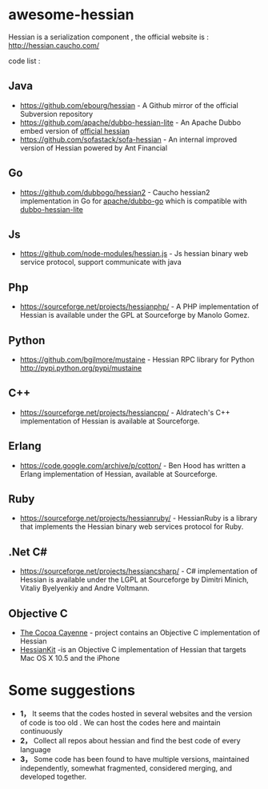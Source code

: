 # awesome-hessian
Hessian is a serialization component , the official website is : http://hessian.caucho.com/

code list :
## Java
* https://github.com/ebourg/hessian - A Github mirror of the official Subversion repository
* https://github.com/apache/dubbo-hessian-lite - An Apache Dubbo embed version of [official hessian](https://github.com/ebourg/hessian) 
* https://github.com/sofastack/sofa-hessian - An internal improved version of Hessian powered by Ant Financial

## Go
* https://github.com/dubbogo/hessian2 - Caucho hessian2 implementation in Go for [apache/dubbo-go](github.com/apache/dubbo-go) which is compatible with [dubbo-hessian-lite](https://github.com/apache/dubbo-hessian-lite)

## Js
* https://github.com/node-modules/hessian.js - Js hessian binary web service protocol, support communicate with java

## Php

* https://sourceforge.net/projects/hessianphp/ - A PHP implementation of Hessian is available under the GPL at Sourceforge by Manolo Gomez.
## Python
* https://github.com/bgilmore/mustaine  - Hessian RPC library for Python http://pypi.python.org/pypi/mustaine
## C++
* https://sourceforge.net/projects/hessiancpp/ - Aldratech's C++ implementation of Hessian is available at Sourceforge.

## Erlang

* https://code.google.com/archive/p/cotton/ - Ben Hood has written a Erlang implementation of Hessian, available at Sourceforge.

## Ruby

* https://sourceforge.net/projects/hessianruby/ - HessianRuby is a library that implements the Hessian binary web services protocol for Ruby.
## .Net C#

* https://sourceforge.net/projects/hessiancsharp/ - C# implementation of Hessian  is available under the LGPL at Sourceforge by Dimitri Minich, Vitaliy Byelyenkiy and Andre Voltmann.

## Objective C

- [The Cocoa Cayenne](http://cwiki.apache.org/CAY/cocoa-cayenne.html) - project contains an Objective C implementation of Hessian
- [HessianKit](http://sourceforge.net/projects/hessiankit)  -is an Objective C implementation of Hessian that targets Mac OS X 10.5 and the iPhone


# Some suggestions
* **1，** It seems that the codes hosted in several websites and the version of code is too old .  We can host the codes here and maintain continuously
* **2，** Collect all repos about hessian and find the best code of every language
* **3，** Some code has been found to have multiple versions, maintained independently, somewhat fragmented, considered merging, and developed together.
